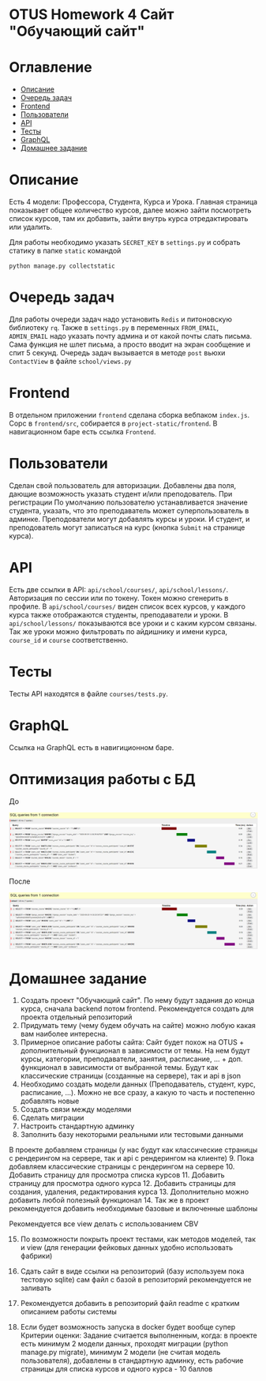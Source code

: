 OTUS Homework 4 Сайт "Обучающий сайт"
===========================

# Оглавление

- [Описание](#guide)
- [Очередь задач](#rq)
- [Frontend](#frontend)
- [Пользователи](#users)
- [API](#api)
- [Тесты](#tests)
- [GraphQL](#graphql)
- [Домашнее задание](#homework)

# Описание

Есть 4 модели: Профессора, Студента, Курса и Урока. Главная страница показывает общее количество курсов, далее можно зайти посмотреть список курсов, там их добавить, зайти внутрь курса отредактировать или удалить.

Для работы необходимо указать `SECRET_KEY` в `settings.py` и собрать статику в папке `static` командой

```
python manage.py collectstatic
```

# Очередь задач

Для работы очереди задач надо установить `Redis` и питоновскую библиотеку `rq`. Также в `settings.py` в переменных `FROM_EMAIL`, `ADMIN_EMAIL` надо указать почту админа и от какой почты слать письма.
Сама функция не шлет письма, а просто вводит на экран сообщение и спит 5 секунд.
Очередь задач вызывается в методе `post` вьюхи `ContactView` в файле `school/views.py`

# Frontend

В отдельном приложении `frontend` сделана сборка вебпаком `index.js`. Сорс в `frontend/src`, собирается в `project-static/frontend`. В навигационном баре есть ссылка `Frontend`.

# Пользователи

Сделан свой пользователь для авторизации. Добавлены два поля, дающие возможность указать студент и/или преподователь. При регистрации По умолчанию пользователю устанавливается значение студента, указать, что это преподаватель может суперпользователь в админке. Преподователи могут добавлять курсы и уроки. И студент, и преподователь могут записаться на курс (кнопка `Submit` на странице курса).

# API

Есть две ссылки в API: `api/school/courses/`, `api/school/lessons/`. Авторизация по сессии или по токену. Токен можно сгенерить в профиле. В `api/school/courses/` виден список всех курсов, у каждого курса также отображаются студенты, преподаватели и уроки. В `api/school/lessons/` показываются все уроки и с каким курсом связаны. Так же уроки можно фильтровать по айдишнику и имени курса, `course_id` и `course` соответственно.

# Тесты

Тесты API находятся в файле `courses/tests.py`.

# GraphQL

Ссылка на GraphQL есть в навигиционном баре.

# Оптимизация работы с БД

До

![Screenshot before prefetch](images/before_prefetch.png "Before Prefetch")

После

![Screenshot after prefetch](images/after_prefetch.png "After Prefetch")

# Домашнее задание

1. Создать проект "Обучающий сайт". По нему будут задания до конца курса, сначала backend потом frontend. Рекомендуется создать для проекта отдельный репозиторий
2. Придумать тему (чему будем обучать на сайте) можно любую какая вам наиболее интересна.
3. Примерное описание работы сайта:
Сайт будет похож на OTUS + дополнительный функционал в зависимости от темы. На нем будут курсы, категории, преподаватели, занятия, расписание, ... + доп. функционал в зависимости от выбранной темы.
Будут как классические страницы (созданные на сервере), так и api в json
4. Необходимо создать модели данных (Преподаватель, студент, курс, расписание, ...). Можно не все сразу, а какую то часть и постепенно добавлять новые
5. Создать связи между моделями
6. Сделать миграции
7. Настроить стандартную админку
8. Заполнить базу некоторыми реальными или тестовыми данными

В проекте добавляем страницы (у нас будут как классические страницы с рендерингом на сервере, так и api с рендерингом на клиенте)
9. Пока добавляем классические страницы с рендерингом на сервере
10. Добавить страницу для просмотра списка курсов
11. Добавить страницу для просмотра одного курса
12. Добавить страницы для создания, удаления, редактирования курса
13. Дополнительно можно добавить любой полезный функционал
14. Так же в проект рекомендуется добавить необходимые базовые и включенные шаблоны

Рекомендуется все view делать с использованием CBV

15. По возможности покрыть проект тестами, как методов моделей, так и view (для генерации фейковых данных удобно использовать фабрики)

16. Сдать сайт в виде ссылки на репозиторий (базу используем пока тестовую sqlite) сам файл с базой в репозиторий рекомендуется не заливать

17. Рекомендуется добавить в репозиторий файл readme с кратким описанием работы системы

18. Если будет возможность запуска в docker будет вообще супер
Критерии оценки: Задание считается выполненным, когда: в проекте есть минимум 2 модели данных,
проходят миграции (python manage.py migrate),
минимум 2 модели (не считая модель пользователя), добавлены в стандартную админку,
есть рабочие страницы для списка курсов и одного курса - 10 баллов
